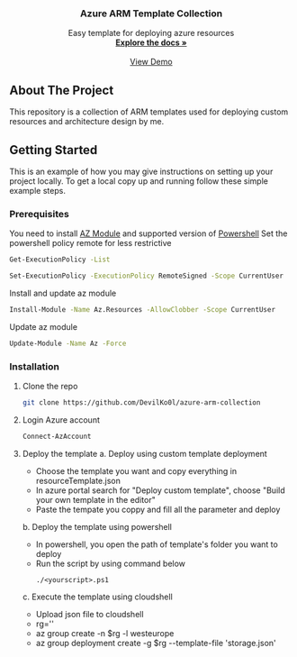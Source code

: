 <div align="center"> 

  <h3 align="center">Azure ARM Template Collection</h3>

  <p align="center">
    Easy template for deploying azure resources
    <br />
    <a href="#"><strong>Explore the docs »</strong></a>
    <br />
    <br />
    <a href="#">View Demo</a>   
    
  </p>
</div>

<!-- ABOUT THE PROJECT -->
## About The Project
This repository is a collection of ARM templates used for deploying custom resources and architecture design by me.

<!-- GETTING STARTED -->
## Getting Started
This is an example of how you may give instructions on setting up your project locally. To get a local copy up and running follow these simple example steps.

### Prerequisites
You need to install [AZ Module](https://learn.microsoft.com/en-us/powershell/azure/install-azps-windows?view=azps-12.2.0&tabs=powershell&pivots=windows-psgallery)
and supported version of [Powershell](https://learn.microsoft.com/en-us/powershell/scripting/install/installing-powershell-on-windows?view=powershell-7.4)
Set the powershell policy remote for less restrictive
```sh
Get-ExecutionPolicy -List
```
```sh
Set-ExecutionPolicy -ExecutionPolicy RemoteSigned -Scope CurrentUser
```
Install and update az module

```sh
Install-Module -Name Az.Resources -AllowClobber -Scope CurrentUser
```
Update az module
```sh
Update-Module -Name Az -Force
```


### Installation

1. Clone the repo
   ```sh
   git clone https://github.com/DevilKo0l/azure-arm-collection
   ```
   
2. Login Azure account
   ```sh
   Connect-AzAccount
   ```
    
3. Deploy the template
   a. Deploy using custom template deployment
      * Choose the template you want and copy everything in resourceTemplate.json
      * In azure portal search for "Deploy custom template", choose "Build your own template in the editor"
      * Paste the tempate you coppy and fill all the parameter and deploy
   
   b. Deploy the template using powershell
      * In powershell, you open the path of template's folder you want to deploy
      * Run the script by using command below
         ```
         ./<yourscript>.ps1    
         ```
   c. Execute the template using cloudshell
      * Upload json file to cloudshell
      * rg='<your RG name>'
      * az group create -n $rg -l westeurope
      * az group deployment create -g $rg --template-file 'storage.json'
